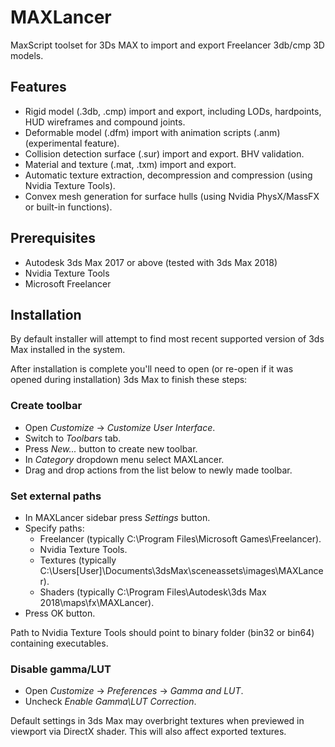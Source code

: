 # MAXLancer
MaxScript toolset for 3Ds MAX to import and export Freelancer 3db/cmp 3D models.

## Features
- Rigid model (.3db, .cmp) import and export, including LODs, hardpoints, HUD wireframes and compound joints.
- Deformable model (.dfm) import with animation scripts (.anm) (experimental feature).
- Collision detection surface (.sur) import and export. BHV validation.
- Material and texture (.mat, .txm) import and export.
- Automatic texture extraction, decompression and compression (using Nvidia Texture Tools).
- Convex mesh generation for surface hulls (using Nvidia PhysX/MassFX or built-in functions).

## Prerequisites
- Autodesk 3ds Max 2017 or above (tested with 3ds Max 2018)
- Nvidia Texture Tools
- Microsoft Freelancer

## Installation
By default installer will attempt to find most recent supported version of 3ds Max installed in the system.

After installation is complete you'll need to open (or re-open if it was opened during installation) 3ds Max to finish these steps:

### Create toolbar
- Open *Customize* → *Customize User Interface*.
- Switch to *Toolbars* tab.
- Press *New...* button to create new toolbar.
- In *Category* dropdown menu select MAXLancer.
- Drag and drop actions from the list below to newly made toolbar.

### Set external paths
- In MAXLancer sidebar press *Settings* button.
- Specify paths:
  - Freelancer (typically C:\Program Files\Microsoft Games\Freelancer).
  - Nvidia Texture Tools.
  - Textures (typically C:\Users\[User]\Documents\3dsMax\sceneassets\images\MAXLancer).
  - Shaders (typically C:\Program Files\Autodesk\3ds Max 2018\maps\fx\MAXLancer).
- Press OK button.

Path to Nvidia Texture Tools should point to binary folder (bin32 or bin64) containing executables.

### Disable gamma/LUT
- Open *Customize* → *Preferences* → *Gamma and LUT*.
- Uncheck *Enable Gamma\LUT Correction*.

Default settings in 3ds Max may overbright textures when previewed in viewport via DirectX shader. This will also affect exported textures.

